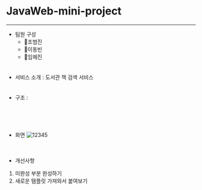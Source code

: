 # JavaWeb-mini-project

---------------------
* 팀원 구성 
  * 🧒조범진
  * 👦이동빈
  * 🧑임헤진
<br><br><br>
* 서비스 소개 : 
 도서관 책 검색 서비스<br><br><br>
* 구조 :
 
<br><br><br>


* 화면
![12345](https://user-images.githubusercontent.com/71051838/153550683-d5214832-ce82-44fe-8314-565a638cf7f2.png)
<br><br><br>


* 개선사항
1. 미완성 부분 완성하기
2. 새로운 템플릿 가져와서 붙여보기